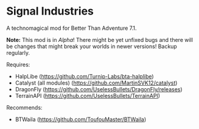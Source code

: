 # Signal Industries
A technomagical mod for Better Than Adventure 7.1.

**Note:** This mod is in *Alpha*! There might be yet unfixed bugs and there will be changes that might break your worlds in newer versions! Backup regularly.

Requires:

- HalpLibe (https://github.com/Turnip-Labs/bta-halplibe)
- Catalyst (all modules) (https://github.com/MartinSVK12/catalyst)
- DragonFly (https://github.com/UselessBullets/DragonFly/releases)
- TerrainAPI (https://github.com/UselessBullets/TerrainAPI)

Recommends:

- BTWaila (https://github.com/ToufouMaster/BTWaila)
